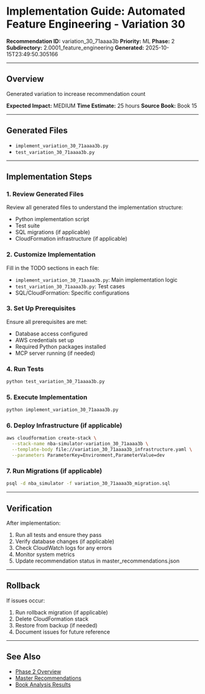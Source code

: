 # Implementation Guide: Automated Feature Engineering - Variation 30

**Recommendation ID:** variation_30_71aaaa3b
**Priority:** ML
**Phase:** 2
**Subdirectory:** 2.0001_feature_engineering
**Generated:** 2025-10-15T23:49:50.305166

---

## Overview

Generated variation to increase recommendation count

**Expected Impact:** MEDIUM
**Time Estimate:** 25 hours
**Source Book:** Book 15

---

## Generated Files

- `implement_variation_30_71aaaa3b.py`
- `test_variation_30_71aaaa3b.py`

---

## Implementation Steps

### 1. Review Generated Files

Review all generated files to understand the implementation structure:
- Python implementation script
- Test suite
- SQL migrations (if applicable)
- CloudFormation infrastructure (if applicable)

### 2. Customize Implementation

Fill in the TODO sections in each file:
- `implement_variation_30_71aaaa3b.py`: Main implementation logic
- `test_variation_30_71aaaa3b.py`: Test cases
- SQL/CloudFormation: Specific configurations

### 3. Set Up Prerequisites

Ensure all prerequisites are met:
- Database access configured
- AWS credentials set up
- Required Python packages installed
- MCP server running (if needed)

### 4. Run Tests

```bash
python test_variation_30_71aaaa3b.py
```

### 5. Execute Implementation

```bash
python implement_variation_30_71aaaa3b.py
```

### 6. Deploy Infrastructure (if applicable)

```bash
aws cloudformation create-stack \
  --stack-name nba-simulator-variation_30_71aaaa3b \
  --template-body file://variation_30_71aaaa3b_infrastructure.yaml \
  --parameters ParameterKey=Environment,ParameterValue=dev
```

### 7. Run Migrations (if applicable)

```bash
psql -d nba_simulator -f variation_30_71aaaa3b_migration.sql
```

---

## Verification

After implementation:
1. Run all tests and ensure they pass
2. Verify database changes (if applicable)
3. Check CloudWatch logs for any errors
4. Monitor system metrics
5. Update recommendation status in master_recommendations.json

---

## Rollback

If issues occur:
1. Run rollback migration (if applicable)
2. Delete CloudFormation stack
3. Restore from backup (if needed)
4. Document issues for future reference

---

## See Also

- [Phase 2 Overview](/Users/ryanranft/nba-simulator-aws/docs/phases/phase_2/)
- [Master Recommendations](/Users/ryanranft/nba-mcp-synthesis/analysis_results/master_recommendations.json)
- [Book Analysis Results](/Users/ryanranft/nba-mcp-synthesis/analysis_results/)
